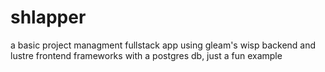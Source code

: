 # shlapper
a basic project managment fullstack app using gleam's wisp backend and lustre frontend frameworks with a postgres db, just a fun example 
